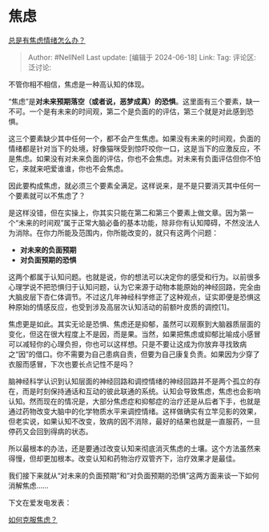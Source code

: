 # 焦虑
[总是有焦虑情绪怎么办？](https://www.zhihu.com/question/522753742/answer/3534103042)

> Author: #NellNell
> Last update: [编辑于 2024-06-18]
> Link:
> Tag:
> 评论区:
> 泛讨论:

不管你相不相信，焦虑是一种高认知的体现。

“焦虑”是**对未来预期落空（或者说，恶梦成真）的恐惧**。这里面有三个要素，缺一不可。一个是有未来的时间观，第二个是负面的的评估，第三个就是对此感到恐惧。

这三个要素缺少其中任何一个，都不会产生焦虑。如果没有未来的时间观，负面的情绪都是针对当下的处境，好像猫咪受到惊吓咬你一口，这是当下的应激反应，不是焦虑。如果没有对未来负面的评估，你也不会焦虑。对未来有负面评估但你不怕它，来就来吧爱谁谁，你也不会焦虑。

因此要构成焦虑，就必须三个要素全满足。这样说来，是不是只要消灭其中任何一个要素就可以不焦虑了？

是这样没错，但在实操上，你其实只能在第二和第三个要素上做文章。因为第一个“未来的时间观”属于正常大脑必备的基本功能，除非你有认知障碍，不然没法人为消除。在你力所能及范围内，你所能改变的，就只有这两个问题：

*  **对未来的负面预期**
*  **对负面预期的恐惧**

这两个都属于认知问题。也就是说，你的想法可以决定你的感受和行为。以前很多心理学说不把恐惧归于认知问题，认为它来源于动物本能原始的神经回路，完全由大脑皮层下杏仁体调节。不过这几年神经科学修正了这种观点，证实即便是恐惧这种原始的情感反应，也受到涉及高层次认知活动的前额叶皮质的调控\[1\]。

焦虑更是如此。其实无论是恐惧、焦虑还是抑郁，虽然可以观察到大脑器质层面的变化，但这在很大程度上不是因，而是果。当然，如果把焦虑或抑郁比喻成小感冒可以减轻你的心理负担，你也可以这样想。只是不要让这成为你放弃寻找致病之“因”的借口。你不需要为自己患病自责，但要为自己康复负责。如果因为少穿了衣服而感冒，下次也要长点记性不是吗？

脑神经科学认识到认知层面的神经回路和调控情绪的神经回路并不是两个孤立的存在，而是时刻保持通话和互动的彼此联通的系统。认知会导致焦虑，焦虑也会影响认知。然而现在的情况是，大部分焦虑症和抑郁症的治疗还是从后者下手，也就是通过药物改变大脑中的化学物质水平来调控情绪。这样做确实有立竿见影的效果，但老实说，如果认知不改变，致病的因不消除，最好的结果也就是一直服药，一旦停药又会回到得病的状态。

所以最根本的办法，还是要通过改变认知来彻底消灭焦虑的土壤。这个方法虽然来得慢，但却更加根本。改变认知和药物治疗双管齐下，治疗效果才是最佳。

我们接下来就从“对未来的负面预期”和“对负面预期的恐惧”这两方面来谈一下如何消解焦虑……

下文在爱发电发表：

[如何克服焦虑？](https://link.zhihu.com/?target=https%3A//afdian.net/p/70f77d622d2111ef922d5254001e7c00)
